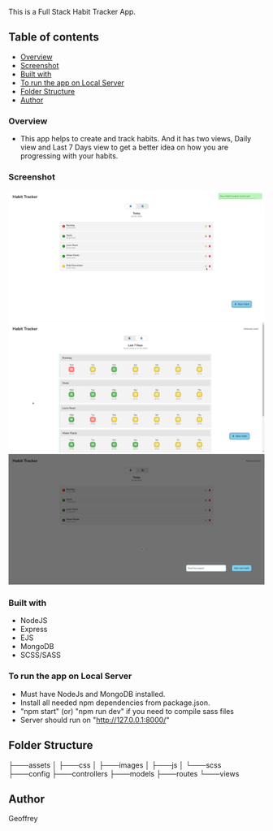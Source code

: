 This is a Full Stack Habit Tracker App.

## Table of contents

- [Overview](#overview)
- [Screenshot](#screenshot)
- [Built with](#built-with)
- [To run the app on Local Server](#to-run-the-app-on-local-server)
- [Folder Structure](#folder-structure)
- [Author](#author)

### Overview

- This app helps to create and track habits. And it has two views, Daily view and Last 7 Days view to get a better idea on how you are progressing with your habits.

### Screenshot

![](assets/images/1.png)
![](assets/images/2.png)
![](assets/images/3.png)

### Built with

- NodeJS
- Express
- EJS
- MongoDB
- SCSS/SASS

### To run the app on Local Server

- Must have NodeJs and MongoDB installed.
- Install all needed npm dependencies from package.json.
- "npm start" (or) "npm run dev" if you need to compile sass files
- Server should run on "http://127.0.0.1:8000/"

## Folder Structure

├───assets
│ ├───css
│ ├───images
│ ├───js
│ └───scss
├───config
├───controllers
├───models
├───routes
└───views

## Author

Geoffrey
